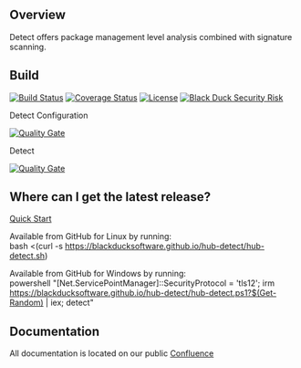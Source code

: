 ## Overview ##
Detect offers package management level analysis combined with signature scanning.

## Build ##

[![Build Status](https://travis-ci.org/blackducksoftware/synopsys-detect.svg?branch=master)](https://travis-ci.org/blackducksoftware/synopsys-detect)
[![Coverage Status](https://coveralls.io/repos/github/blackducksoftware/hub-detect/badge.svg?branch=master)](https://coveralls.io/github/blackducksoftware/hub-detect?branch=master)
[![License](https://img.shields.io/badge/License-Apache%202.0-blue.svg)](https://opensource.org/licenses/Apache-2.0)
[![Black Duck Security Risk](https://copilot.blackducksoftware.com/github/repos/blackducksoftware/hub-detect/branches/master/badge-risk.svg)](https://copilot.blackducksoftware.com/github/repos/blackducksoftware/hub-detect/branches/master)

Detect Configuration

[![Quality Gate](https://sonarcloud.io/api/project_badges/measure?project=detect%3Adetect-configuration&metric=alert_status)](https://sonarcloud.io/dashboard?id=detect%3Adetect-configuration)

Detect

[![Quality Gate](https://sonarcloud.io/api/project_badges/measure?project=detect%3Ahub-detect&metric=alert_status)](https://sonarcloud.io/dashboard?id=detect%3Ahub-detect)

## Where can I get the latest release? ##
[Quick Start](https://github.com/blackducksoftware/hub-detect/wiki/Quick-Start)

Available from GitHub for Linux by running:  
bash <(curl -s https://blackducksoftware.github.io/hub-detect/hub-detect.sh)

Available from GitHub for Windows by running:  
powershell "[Net.ServicePointManager]::SecurityProtocol = 'tls12'; irm https://blackducksoftware.github.io/hub-detect/hub-detect.ps1?$(Get-Random) | iex; detect"

## Documentation

All documentation is located on our public [Confluence](https://synopsys.atlassian.net/wiki/spaces/INTDOCS/pages/622633/Hub+Detect)

